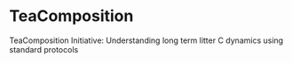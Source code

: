 # TeaComposition
TeaComposition Initiative: Understanding long term litter C dynamics using standard protocols
